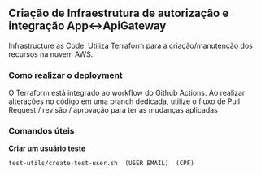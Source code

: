 ## Criação de Infraestrutura de autorização e integração App<->ApiGateway

Infrastructure as Code. Utiliza Terraform para a criação/manutenção dos recursos na nuvem AWS.
 
### Como realizar o deployment

O Terraform está integrado ao workflow do Github Actions. 
Ao realizar alterações no código em uma branch dedicada, utilize o fluxo de Pull Request / revisão / aprovação  para ter as mudanças aplicadas




### Comandos úteis

**Criar um usuário teste**

    test-utils/create-test-user.sh  (USER EMAIL)  (CPF)
